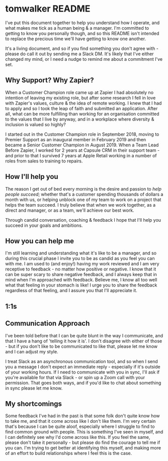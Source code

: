 # tomwalker README

I've put this document together to help you understand how I operate, and what makes me tick as a human being & a manager. I'm committed to getting to know you personally though, and so this README isn't intended to replace the precious time we'll have getting to know one another.

It's a living document, and so if you find something you don't agree with - please do call it out by sending me a Slack DM. It's likely that I've either changed my mind, or I need a nudge to remind me about a commitment I've set.

## Why Support? Why Zapier?

When a Customer Champion role came up at Zapier I had absolutely no intention of leaving my existing role, but after some research I fell in love with Zapier's values, culture & the idea of remote working. I knew that I had to apply and so I took the leap of faith and submitted an application. After all, what can be more fulfilling than working for an organisation committed to the values that I live by anyway, and in a workplace where diversity & inclusion is valued so highly?

I started out in the Customer Champion role in September 2018, moving to Premier Support as an inaugural member in February 2019 and then became a Senior Customer Champion in August 2019. When a Team Lead  Before Zapier, I worked for 2 years at Capsule CRM in their support team - and prior to that I survived 7 years at Apple Retail working in a number of roles from sales to training to repairs. 

## How I'll help you

The reason I get out of bed every morning is the desire and passion to _help people succeed_; whether that's a customer spending thousands of dollars a month with us, or helping unblock one of my team to work on a project that helps the team succeed. I truly believe that when we work together, as a direct and manager, or as a team, we'll achieve our best work.

Through candid conversation, coaching & feedback I hope that I'll help you succeed in your goals and ambitions.

## How you can help me

I'm still learning and understanding what it's like to be a manager, and so during this crucial phase I invite you to be as candid as you feel you can with me. I am used to (and enjoy!) having my work reviewed and I am very receptive to feedback - no matter how positive or negative. I know that it can be super scary to share negative feedback, and I always keep that in mind when I'm approached with feedback. Believe me, I know all too well what that feeling in your stomach is like! I urge you to share the feedback regardless of that feeling, and I assure you that I'll appreciate it.

## 1:1s

## Communication Approach

I've been told before that I can be quite blunt in the way I communicate, and that I have a hang of 'telling it how it is'. I don't disagree with either of those - but if you don't like to be communicated to like that, please let me know and I can adjust my style. 

I treat Slack as an asynchronous communication tool, and so when I send you a message I don't expect an immediate reply - especially if it's outside of your working hours. If I need to communicate with you in sync, I'll ask if you're available for that via Slack - or spin up a Zoom call with your permission. That goes both ways, and if you'd like to chat about something in sync please let me know.

## My shortcomings

Some feedback I've had in the past is that some folk don't quite know how to take me, and that it come across like I don't like them. I'm very certain that's because I can be quite aloof, especially where I struggle to find to find common ground with people. This is something I've seen in myself, and I can definitely see why I'd come across like this. If you feel the same, please don't take it personally - but please do find the courage to tell me if you can. I'm trying to get better at identifying this myself, and making more of an effort to build relationships where I feel this is the case. 
